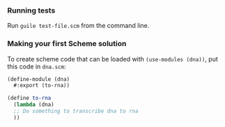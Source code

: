 ### Running tests

Run `guile test-file.scm` from the command line.

### Making your first Scheme solution

To create scheme code that can be loaded with `(use-modules (dna))`,
put this code in `dna.scm`:

```scheme
(define-module (dna)
  #:export (to-rna))

(define to-rna
  (lambda (dna)
  ;; Do something to transcribe dna to rna
  ))
```
